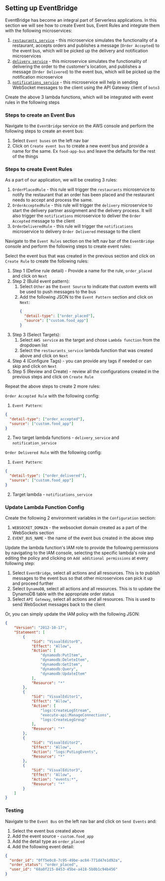 ## Setting up EventBridge

EventBridge has become an integral part of Serverless applications. In this section we will see how to create Event bus, Event Rules and integrate them with the following microservices:

1. [`restaurants_service`](../EventBridgeSetup/restaurants.py) - this microservice simulates the functionality of a restaurant, accepts orders and publishes a message (`Order Accepted`) to the event bus, which will be picked up the delivery and notification microservices
2. [`delivery service`](../EventBridgeSetup/delivery.py) - this microservice simulates the functionality of delivering the order to the customer's location, and publishes a message (`Order Delivered`) to the event bus, which will be picked up the notification microservice
3. [`notifications_service`](../EventBridgeSetup/notifications.py) - this microservice will help in sending WebSocket messages to the client using the API Gateway client of `boto3`

Create the above 3 lambda functions, which will be integrated with event rules in the following steps

### Steps to create an Event Bus

Navigate to the `EventBridge` service on the AWS console and perform the following steps to create an event bus:

1. Select `Event buses` on the left nav bar
2. Click on `Create event bus` to create a new event bus and provide a name for the same. Ex `food-app-bus` and leave the defaults for the rest of the things

### Steps to create Event Rules

As a part of our application, we will be creating 3 rules:

1. `OrderPlacedRule` - this rule will trigger the `restaurants` microservice to notify the restaurant that an order has been placed and the restaurant needs to accept and process the same.
2. `OrderAcceptedRule` - this rule will trigger the `delivery` microservice to start the delivery partner assignment and the delivery process. It will also trigger the `notifications` microservice to deliver the `Order Accepted` message to the client
3. `OrderDeliveredRule` - this rule will trigger the `notifications` microservice to delivery `Order Delivered` message to the client

Navigate to the `Event Rules` section on the left nav bar of the `EventBridge` console and perform the following steps to create event rules:

Select the event bus that was created in the previous section and click on `Create Rule` to create the following rules:

   1. Step 1 (Define rule detail) - Provide a name for the rule, `order_placed` and click on `Next`
   2. Step 2 (Build event pattern):
      1. Select `Other` as the `Event Source` to indicate that custom events will be used to push messages to the bus
      2. Add the following JSON to the `Event Pattern` section and click on `Next`:
         ```json
         {
           "detail-type": ["order_placed"],
           "source": ["custom.food_app"]
         }
         ```
   3. Step 3 (Select Targets):
      1. Select `AWS service` as the target and chose `Lambda function` from the dropdown list
      2. Select the `restaurants_service` lambda function that was created above and click on `Next`
   4. Step 4 (Configure Tags) - you can provide any tags if needed or can skip and click on `Next`
   5. Step 5 (Review and Create) - review all the configurations created in the previous steps and click on `Create Rule`

Repeat the above steps to create 2 more rules:

`Order Accepted Rule` with the following config:

1. `Event Pattern`:

```json
{
  "detail-type": ["order_accepted"],
  "source": ["custom.food_app"]
}
```
2. Two target lambda functions - `delivery_service` and `notification_service`

`Order Delivered Rule` with the following config:

1. `Event Pattern`:

```json
{
  "detail-type": ["order_delivered"],
  "source": ["custom.food_app"]
}
```

2. Target lambda - `notifications_service`

### Update Lambda Function Config

Create the following 2 environment variables in the `Configuration` section:

1. `WEBSOCKET_DOMAIN` - the websocket domain created as a part of the WebSockets section
2. `EVENT_BUS_NAME` - the name of the event bus created in the above step

Update the lambda function's IAM role to provide the following permissions by navigating to the IAM console, selecting the specific lambda's role and editing the policy and clicking on `Add additional permissions` at every following step:

1. Select `EventBridge`, select all actions and all resources. This is to publish messages to the event bus so that other microservices can pick it up and proceed further
2. Select `DynamoDB`, select all actions and all resources. This is to update the DynamoDB table with the appropriate order status
3. Select `API Gateway`, select all actions and all resources. This is used to send WebSocket messages back to the client

Or, you can simply update the IAM policy with the following JSON:

```json
{
    "Version": "2012-10-17",
    "Statement": [
        {
            "Sid": "VisualEditor0",
            "Effect": "Allow",
            "Action": [
                "dynamodb:PutItem",
                "dynamodb:DeleteItem",
                "dynamodb:GetItem",
                "dynamodb:Query",
                "dynamodb:UpdateItem"
            ],
            "Resource": "*"
        },
        {
            "Sid": "VisualEditor1",
            "Effect": "Allow",
            "Action": [
                "logs:CreateLogStream",
                "execute-api:ManageConnections",
                "logs:CreateLogGroup"
            ],
            "Resource": "*"
        },
        {
            "Sid": "VisualEditor2",
            "Effect": "Allow",
            "Action": "logs:PutLogEvents",
            "Resource": "*"
        },
        {
            "Sid": "VisualEditor3",
            "Effect": "Allow",
            "Action": "events:*",
            "Resource": "*"
        }
    ]
}
```

### Testing

Navigate to the `Event Bus` on the left nav bar and click on `Send Events` and:

1. Select the event bus created above
2. Add the event source - `custom.food_app`
3. Add the detail type as `order_placed`
4. Add the following event detail:

```json
{
  "order_id": "0ff5e0c8-7c95-49be-ac84-771d47e1d92a",
  "order_status": "order_placed",
  "user_id": "68a0f215-8453-45be-a418-5b0b1c94b456"
}
```